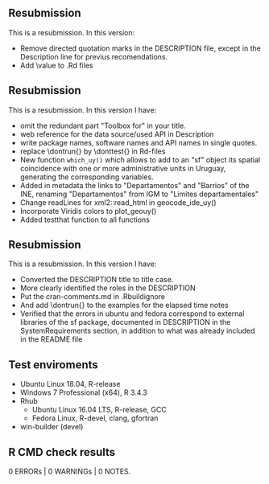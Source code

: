 ## Resubmission
This is a resubmission. In this version:
  
* Remove directed quotation marks in the DESCRIPTION file, except in the Description line for previus recomendations.
* Add \value to .Rd files

## Resubmission
This is a resubmission. In this version I have:

* omit the redundant part "Toolbox for" in your title.
* web reference for the data source/used API in Description 
* write package names, software names and API names in single quotes.
* replace \dontrun{} by \donttest{} in Rd-files 
* New function `which_uy()` which allows to add to an "sf" object its spatial coincidence with one or more administrative units in Uruguay, generating the corresponding variables.
* Added in metadata the links to "Departamentos" and "Barrios" of the INE, renaming "Departamentos" from IGM to "Limites departamentales"
* Change readLines for xml2::read_html in geocode_ide_uy()
* Incorporate Viridis colors to plot_geouy()
* Added testthat function to all functions  

## Resubmission
This is a resubmission. In this version I have:

* Converted the DESCRIPTION title to title case.
* More clearly identified the roles in the DESCRIPTION
* Put the cran-comments.md in .Rbuildignore
* And add \dontrun{} to the examples for the elapsed time notes
* Verified that the errors in ubuntu and fedora correspond to external libraries of the sf package, documented in DESCRIPTION in the SystemRequirements section, in addition to what was already included in the README file

## Test enviroments
* Ubuntu Linux 18.04, R-release
* Windows 7 Professional (x64), R 3.4.3
* Rhub
  * Ubuntu Linux 16.04 LTS, R-release, GCC
  * Fedora Linux, R-devel, clang, gfortran
* win-builder (devel)

## R CMD check results

0 ERRORs | 0 WARNINGs | 0 NOTES.